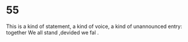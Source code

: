 # 55
This is a kind of statement, a kind of voice, a kind of unannounced entry: together We all stand ,devided we fal .
